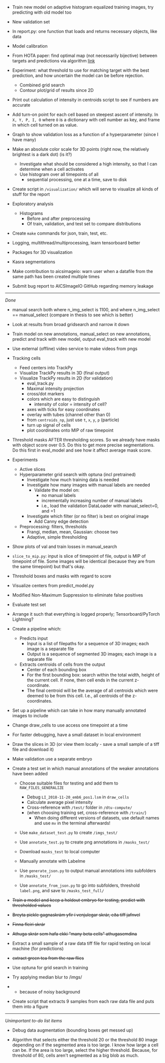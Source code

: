 - Train new model on adaptive histogram equalized training images, try predicting with old model too

- New validation set

- In report.py: one function that loads and returns necessary objects, like data

- Model calibration

- From HOTA paper: find optimal map (not necessarily bijective) between targets and predictions via algorithm [link](https://docs.scipy.org/doc/scipy/reference/generated/scipy.optimize.linear_sum_assignment.html)

- Experiment: what threshold to use for matching target with the best prediction, and how uncertain the model can be before rejection.
    - Combined grid search
    - Contour plot/grid of results since 2D

- Print out calculation of intensity in centroids script to see if numbers are accurate

- Add turn-on point for each cell based on steepest ascent of intensity. In `X, Y, P, I, O` where `O` is a dictionary with cell number as key, and frame in which cell turned on as value.

- Graph to show validation loss as a function of a hyperparameter (since I have many)

- Make an absolute color scale for 3D points (right now, the relatively brightest is a dark dot) (is it?)
    - Investigate what should be considered a high intensity, so that I can determine when a cell activates
    - Use histogram over all timepoints of all
        - sequential processing, one at a time, save to disk

- Create script in `/visualization/` which will serve to visualize all kinds of stuff for the report

- Exploratory analysis
    - Histograms
        - Before and after preprocessing
        - Of train, validation, and test set to compare distributions

- Create `make` commands for json, train, test, etc.

- Logging, multithread/multiprocessing, learn tensorboard better

- Packages for 3D visualization

- Kasra segmentations

- Make contribution to aicsimageio: warn user when a datafile from the same path has been created multiple times

- Submit bug report to AICSImageIO GitHub regarding memory leakage

- - -

*Done*

- manual search both where n_img_select is 1100, and where n_img_select == manual_select (compare in thesis to see which is better)

- Look at results from broad gridsearch and narrow it down

- Train model on new annotations, manual_select on new annotations, predict and track with new model, output eval_track with new model

- Use external (offline) video service to make videos from pngs

- Tracking cells
    - Feed centers into TrackPy
    - Visualize TrackPy results in 3D (final output)
    - Visualize TrackPy results in 2D (for validation)
        - eval_track.py
        - Maximal intensity projection
        - cross/dot markers
        - colors which are easy to distinguish
            - intensity of color = intensity of cell?
        - axes with ticks for easy coordinates
        - overlay with tubes (channel other than 0)
        - from `centroids_np`, just use `t`, `x`, `y`, `p` (particle) 
        - turn up signal of cells
        - plot coordinates onto MIP of raw timepoint

- Threshold masks AFTER thresholding scores. So we already have masks with object score over 0.5. Do this to get more precise segmentations. Do this first in eval_model and see how it affect average mask score.

- Experiments
    - Active slices
    - Hyperparameter grid search with optuna (incl pretrained)
        - Investigate how much training data is needed
        - Investigate how many images with manual labels are needed
            - Validate the model on:
                - no manual labels
                - incrementally increasing number of manual labels
                - i.e., load the validation DataLoader with manual_select=0, and =1
        - Investigate which filter (or no filter) is best on original image
            - Add Canny edge detection
    - Preprocessing: filters, thresholds
        - Frangi, median, mean, Gaussian: choose two
        - Adaptive, simple thresholding

- Show plots of val and train losses in manual_search

- `slice_to_mip.py`: input is slice of timepoint of file, output is MIP of timepoint of file. Some images will be identical (because they are from the same timepoint) but that's okay.

- Threshold boxes and masks with regard to score

- Visualize centers from predict_model.py

- Modified Non-Maximum Suppression to eliminate false positives

- Evaluate test set

- Arrange it such that everything is logged properly; Tensorboard/PyTorch Lightning?

- Create a pipeline which:

    - Predicts input
        - Input is a list of filepaths for a sequence of 3D images; each image is a separate file
        - Output is a sequence of segmented 3D images; each image is a separate file
    - Extracts centroids of cells from the output
        - Center of each bounding box
        - For the first bounding box: search within the total width, height of the current cell. If none, then cell ends in the current z-coordinate.
        - The final centroid will be the average of all centroids which were deemed to be from this cell. I.e., all centroids of the z-coordinates.

- Set up a pipeline which can take in how many manually annotated images to include


- Change draw_cells to use access one timepoint at a time

- For faster debugging, have a small dataset in local environment

- Draw the slices in 3D (or view them locally - save a small sample of a tiff file and download it)

- Make validation use a separate embryo

- Create a test set in which manual annotations of the weaker annotations have been added
    - Choose suitable files for testing and add them to `RAW_FILES_GENERALIZE`
        - Debug `LI_2018-11-20_emb6_pos1.lsm` in `draw_cells`
        - Calculate average pixel intensity
        - Cross-reference with `/test/` folder in `/dtu-compute/`
        - (when choosing training set, cross-reference with `/train/`)
            - When doing different versions of datasets, use default names and use `mv` in the terminal afterwards!

    - Use `make_dataset_test.py` to create `/imgs_test/`

    - Use `annotate_test.py` to create png annotations in `/masks_test/`

    - Download `masks_test` to local computer

    - Manually annotate with Labelme

    - Use `generate_json.py` to output manual annotations into subfolders in `/masks_test/`

    - Use `annotate_from_json.py` to go into subfolders, threshold `label.png`, and save to `/masks_test_full/`

- ~~Train a model and keep a holdout embryo for testing, predict with thresholded values~~

- ~~Breyta pickle gagnaskrám yfir í venjulegar skrár, eða tiff jafnvel~~
- ~~Finna fleiri skrár~~
- ~~Athuga skrár sem hafa ekki "many beta cells" athugasemdina~~

- Extract a small sample of a raw data tiff file for rapid testing on local machine (for predictions)

- ~~extract green tea from the raw flies~~

- Use optuna for grid search in training

- Try applying median blur to /imgs/
- - because of noisy background

- Create script that extracts 9 samples from each raw data file and puts them into a figure

- - - 

*Unimportant to-do list items*

- Debug data augmentation (bounding boxes get messed up)

- Algorithm that selects either the threshold 20 or the threshold 80 image depending on if the segmented area is too large. I know how large a cell can be. If the area is too large, select the higher threshold. Because, for threshold of 80, cells aren't segmented as a big blob as much.






